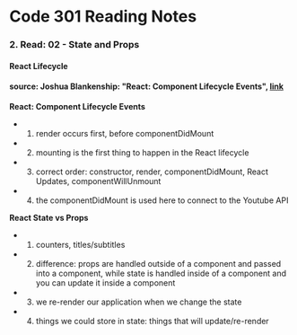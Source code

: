 # Code 301 Reading Notes 
### 2. Read: 02 - State and Props 

####  React Lifecycle 
####  source: Joshua Blankenship: "React: Component Lifecycle Events",  [link](https://medium.com/@joshuablankenshipnola/react-component-lifecycle-events-cb77e670a093)



**React: Component Lifecycle Events**  
- 1. render occurs first, before componentDidMount
- 2. mounting is the first thing to happen in the React lifecycle
- 3. correct order: constructor, render, componentDidMount, React Updates, componentWillUnmount
- 4. the componentDidMount is used here to connect to the Youtube API 

**React State vs Props**
- 1. counters, titles/subtitles
- 2. difference: props are handled outside of a component and passed into a component, while state  is handled inside of a component and you can update it inside a component
- 3. we re-render our application when we change the state 
- 4. things we could store in state: things that will update/re-render 
